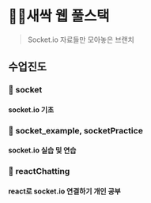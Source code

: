 # 👩‍💻새싹 웹 풀스택

> Socket.io 자료들만 모아놓은 브랜치

## 수업진도
### 📖 socket 
#### socket.io 기초

### 📖 socket_example, socketPractice
#### socket.io 실습 및 연습

### 📖 reactChatting
#### react로 socket.io 연결하기 개인 공부

